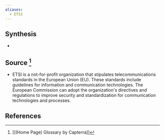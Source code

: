 ```yaml
---
aliases:
  - ETSI
---
```

## Synthesis
- 
## Source [^1]
- ETSI is a not-for-profit organization that stipulates telecommunications standards in the European Union (EU). These standards include guidelines for information and communication technologies. The European Commission can adopt the organization's directives and regulations to improve security and standardization for communication technologies and processes.
## References

[^1]: [[(Home Page) Glossary by Capterra]]